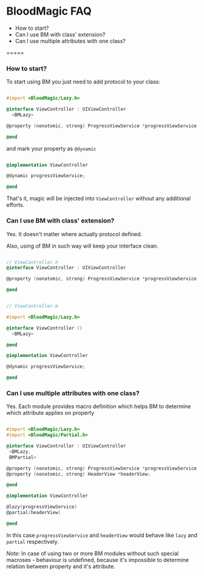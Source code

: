 BloodMagic FAQ
=====

 - How to start?
 - Can I use BM with class' extension?
 - Can I use multiple attributes with one class?

=====

### How to start?

To start using BM you just need to add protocol to your class:

```objectivec

#import <BloodMagic/Lazy.h>

@interface ViewController : UIViewController
  <BMLazy>

@property (nonatomic, strong) ProgressViewService *progressViewService;

@end

```

and mark your property as `@dynamic`

```objectivec

@implementation ViewController

@dynamic progressViewService;

@end

```

That's it, magic will be injected into `ViewController` without any additional efforts.


### Can I use BM with class' extension?

Yes. It doesn't matter where actually protocol defined.

Also, using of BM in such way will keep your interface clean.

```objectivec

// ViewController.h
@interface ViewController : UIViewController

@property (nonatomic, strong) ProgressViewService *progressViewService;

@end

```

```objectivec

// ViewController.m

#import <BloodMagic/Lazy.h>

@interface ViewController ()
  <BMLazy>

@end

@implementation ViewController

@dynamic progressViewService;

@end

```

### Can I use multiple attributes with one class?

Yes. Each module provides macro definition which helps BM to determine which attribute applies on property

```objectivec

#import <BloodMagic/Lazy.h>
#import <BloodMagic/Partial.h>

@interface ViewController : UIViewController
 <BMLazy,
 BMPartial>

@property (nonatomic, strong) ProgressViewService *progressViewService;
@property (nonatomic, strong) HeaderView *headerView;

@end

@implementation ViewController

@lazy(progressViewService)
@partial(headerView)

@end

```

In this case `progressViewService` and `headerView` would behave like `lazy` and `partial` respectively.

_Note:_ In case of using two or more BM modules without such special macroses - behaviour is undefined, because it's impossible to determine relation between property and it's attribute.


